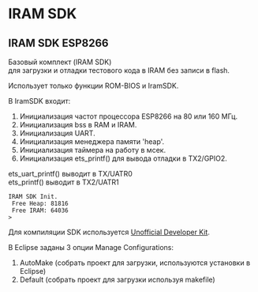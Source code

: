 # IRAM SDK
IRAM SDK ESP8266 
---
Базовый комплект (IRAM SDK)<br>
для загрузки и отладки тестового кода в IRAM без записи в flash.<br>

Использует только функции ROM-BIOS и IramSDK.<br>

В IramSDK входит:<br>
1) Инициализация частот процеcсора ESP8266 на 80 или 160 МГц.<br>
2) Инициализация bss в RAM и IRAM.<br>
3) Инициализация UART.<br>
4) Инициализация менеджера памяти 'heap'.<br>
5) Инициализация таймера на работу в мсек.<br>
6) Инициализация ets_printf() для вывода отладки в TX2/GPIO2.<br>

ets_uart_printf() выводит в TX/UATR0<br>
ets_printf() выводит в TX2/UATR1<br>

```
IRAM SDK Init.
 Free Heap: 81816
 Free IRAM: 64036
>
```

Для компиляции SDK используется [Unofficial Developer Kit](http://esp8266.ru/forum/forums/devkit/).<br>

В Eclipse заданы 3 опции Manage Configurations:<br>
1. AutoMake (собрать проект для загрузки, используются установки в Eclipse)<br>
2. Default (собрать проект для загрузки используя makefile)<br>
